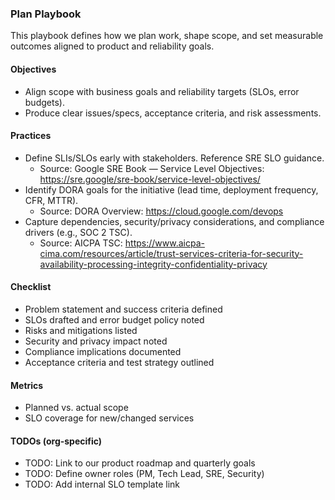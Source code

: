 ### Plan Playbook

This playbook defines how we plan work, shape scope, and set measurable outcomes aligned to product and reliability goals.

#### Objectives
- Align scope with business goals and reliability targets (SLOs, error budgets).
- Produce clear issues/specs, acceptance criteria, and risk assessments.

#### Practices
- Define SLIs/SLOs early with stakeholders. Reference SRE SLO guidance.
  - Source: Google SRE Book — Service Level Objectives: https://sre.google/sre-book/service-level-objectives/
- Identify DORA goals for the initiative (lead time, deployment frequency, CFR, MTTR).
  - Source: DORA Overview: https://cloud.google.com/devops
- Capture dependencies, security/privacy considerations, and compliance drivers (e.g., SOC 2 TSC).
  - Source: AICPA TSC: https://www.aicpa-cima.com/resources/article/trust-services-criteria-for-security-availability-processing-integrity-confidentiality-privacy

#### Checklist
- Problem statement and success criteria defined
- SLOs drafted and error budget policy noted
- Risks and mitigations listed
- Security and privacy impact noted
- Compliance implications documented
- Acceptance criteria and test strategy outlined

#### Metrics
- Planned vs. actual scope
- SLO coverage for new/changed services

#### TODOs (org-specific)
- TODO: Link to our product roadmap and quarterly goals
- TODO: Define owner roles (PM, Tech Lead, SRE, Security)
- TODO: Add internal SLO template link